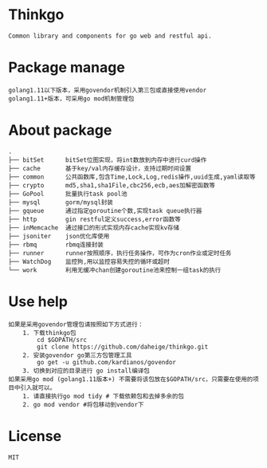 # Thinkgo
    Common library and components for go web and restful api.
# Package manage
    golang1.11以下版本，采用govendor机制引入第三包或直接使用vendor
    golang1.11+版本，可采用go mod机制管理包

# About package
    .
    ├── bitSet      bitSet位图实现，将int数放到内存中进行curd操作
    ├── cache       基于key/val内存缓存设计，支持过期时间设置
    ├── common      公共函数库,包含Time,Lock,Log,redis操作,uuid生成,yaml读取等
    ├── crypto      md5,sha1,sha1File,cbc256,ecb,aes加解密函数等
    ├── GoPool      批量执行task pool池
    ├── mysql       gorm/mysql封装
    ├── gqueue      通过指定goroutine个数,实现task queue执行器
    ├── http        gin restful定义success,error函数等
    ├── inMemcache  通过接口的形式实现内存cache实现kv存储
    ├── jsoniter    json优化库使用     
    ├── rbmq        rbmq连接封装
    ├── runner      runner按照顺序，执行任务操作，可作为cron作业或定时任务  
    ├── WatchDog    监控狗,用以监控容易失控的循环或超时
    └── work        利用无缓冲chan创建goroutine池来控制一组task的执行
# Use help
    如果是采用govendor管理包请按照如下方式进行：
        1. 下载thinkgo包
            cd $GOPATH/src
            git clone https://github.com/daheige/thinkgo.git
        2. 安装govendor go第三方包管理工具
            go get -u github.com/kardianos/govendor
        3. 切换到对应的目录进行 go install编译包
    如果采用go mod (golang1.11版本+) 不需要将该包放在$GOPATH/src，只需要在使用的项目中引入就可以。
        1. 请直接执行go mod tidy # 下载依赖包和去掉多余的包
        2. go mod vendor #将包移动到vendor下
# License
    MIT
